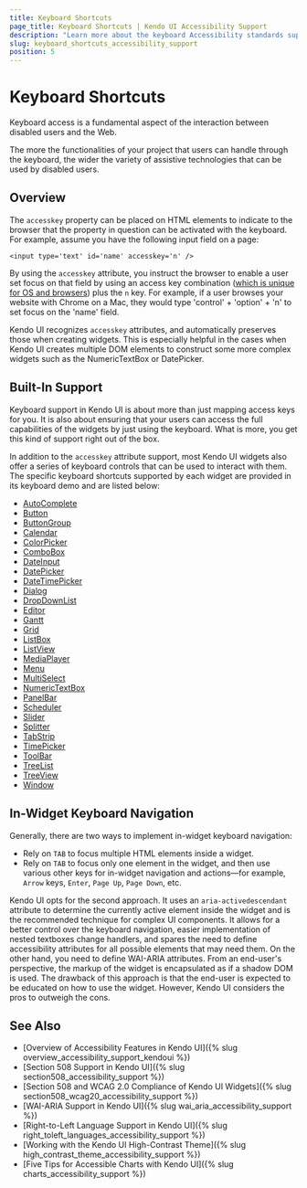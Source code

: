 ```yaml
---
title: Keyboard Shortcuts
page_title: Keyboard Shortcuts | Kendo UI Accessibility Support
description: "Learn more about the keyboard Accessibility standards supported by Kendo UI controls."
slug: keyboard_shortcuts_accessibility_support
position: 5
---
```


# Keyboard Shortcuts

Keyboard access is a fundamental aspect of the interaction between disabled users and the Web.

The more the functionalities of your project that users can handle through the keyboard, the wider the variety of assistive technologies that can be used by disabled users.

## Overview

The `accesskey` property can be placed on HTML elements to indicate to the browser that the property in question can be activated with the keyboard. For example, assume you have the following input field on a page:

	<input type='text' id='name' accesskey='n' />

By using the `accesskey` attribute, you instruct the browser to enable a user set focus on that field by using an access key combination ([which is unique for OS and browsers](http://en.wikipedia.org/wiki/Access_key)) plus the `n` key. For example, if a user browses your website with Chrome on a Mac, they would type 'control' + 'option' + 'n' to set focus on the 'name' field.

Kendo UI recognizes `accesskey` attributes, and automatically preserves those when creating widgets. This is especially helpful in the cases when Kendo UI creates multiple DOM elements to construct some more complex widgets such as the NumericTextBox or DatePicker.

## Built-In Support

Keyboard support in Kendo UI is about more than just mapping access keys for you. It is also about ensuring that your users can access the full capabilities of the widgets by just using the keyboard. What is more, you get this kind of support right out of the box.

In addition to the `accesskey` attribute support, most Kendo UI widgets also offer a series of keyboard controls that can be used to interact with them. The specific keyboard shortcuts supported by each widget are provided in its keyboard demo and are listed below:

- [AutoComplete](http://demos.telerik.com/kendo-ui/web/autocomplete/navigation.html)
- [Button](https://demos.telerik.com/kendo-ui/button/keyboard-navigation)
- [ButtonGroup](https://demos.telerik.com/kendo-ui/buttongroup/keyboard-navigation)
- [Calendar](http://demos.telerik.com/kendo-ui/web/calendar/navigation.html)
- [ColorPicker](https://demos.telerik.com/kendo-ui/colorpicker/keyboard-navigation)
- [ComboBox](http://demos.telerik.com/kendo-ui/web/combobox/navigation.html)
- [DateInput](https://demos.telerik.com/kendo-ui/dateinput/keyboard-navigation)
- [DatePicker](http://demos.telerik.com/kendo-ui/web/datepicker/navigation.html)
- [DateTimePicker](http://demos.telerik.com/kendo-ui/web/datetimepicker/navigation.html)
- [Dialog](https://demos.telerik.com/kendo-ui/dialog/keyboard-navigation)
- [DropDownList](http://demos.telerik.com/kendo-ui/web/dropdownlist/navigation.html)
- [Editor](http://demos.telerik.com/kendo-ui/web/editor/navigation.html)
- [Gantt](http://demos.telerik.com/kendo-ui/gantt/keyboard-navigation)
- [Grid](http://demos.telerik.com/kendo-ui/web/grid/navigation.html)
- [ListBox](http://demos.telerik.com/kendo-ui/listview/keyboard-navigation)
- [ListView](http://demos.telerik.com/kendo-ui/web/listview/navigation.html)
- [MediaPlayer](http://demos.telerik.com/kendo-ui/web/mediaplayer/navigation.html)
- [Menu](http://demos.telerik.com/kendo-ui/web/menu/navigation.html)
- [MultiSelect](https://demos.telerik.com/kendo-ui/multiselect/keyboard-navigation)
- [NumericTextBox](http://demos.telerik.com/kendo-ui/web/numerictextbox/navigation.html)
- [PanelBar](http://demos.telerik.com/kendo-ui/web/panelbar/navigation.html)
- [Scheduler](https://demos.telerik.com/kendo-ui/scheduler/selection)
- [Slider](http://demos.telerik.com/kendo-ui/web/slider/navigation.html)
- [Splitter](http://demos.telerik.com/kendo-ui/web/splitter/navigation.html)
- [TabStrip](http://demos.telerik.com/kendo-ui/web/tabstrip/navigation.html)
- [TimePicker](http://demos.telerik.com/kendo-ui/web/timepicker/navigation.html)
- [ToolBar](https://demos.telerik.com/kendo-ui/toolbar/keyboard-navigation)
- [TreeList](https://demos.telerik.com/kendo-ui/treelist/keyboard-navigation)
- [TreeView](http://demos.telerik.com/kendo-ui/web/treeview/navigation.html)
- [Window](http://demos.telerik.com/kendo-ui/web/window/navigation.html)

## In-Widget Keyboard Navigation

Generally, there are two ways to implement in-widget keyboard navigation:

- Rely on `TAB` to focus multiple HTML elements inside a widget.
- Rely on `TAB` to focus only one element in the widget, and then use various other keys for in-widget navigation and actions&mdash;for example, `Arrow` keys, `Enter`, `Page Up`, `Page Down`, etc.

Kendo UI opts for the second approach. It uses an `aria-activedescendant` attribute to determine the currently active element inside the widget and is the recommended technique for complex UI components. It allows for a better control over the keyboard navigation, easier implementation of nested textboxes change handlers, and spares the need to define accessibility attributes for all possible elements that may need them. On the other hand, you need to define WAI-ARIA attributes. From an end-user's perspective, the markup of the widget is encapsulated as if a shadow DOM is used. The drawback of this approach is that the end-user is expected to be educated on how to use the widget. However, Kendo UI considers the pros to outweigh the cons.

## See Also

* [Overview of Accessibility Features in Kendo UI]({% slug overview_accessibility_support_kendoui %})
* [Section 508 Support in Kendo UI]({% slug section508_accessibility_support %})
* [Section 508 and WCAG 2.0 Compliance of Kendo UI Widgets]({% slug section508_wcag20_accessibility_support %})
* [WAI-ARIA Support in Kendo UI]({% slug wai_aria_accessibility_support %})
* [Right-to-Left Language Support in Kendo UI]({% slug right_toleft_languages_accessibility_support %})
* [Working with the Kendo UI High-Contrast Theme]({% slug high_contrast_theme_accessibility_support %})
* [Five Tips for Accessible Charts with Kendo UI]({% slug charts_accessibility_support %})
